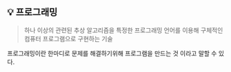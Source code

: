 ## 💡 프로그래밍

> 하나 이상의 관련된 추상 알고리즘을 특정한 프로그래밍 언어를 이용해 구체적인 컴퓨터 프로그램으로 구현하는 기술

프로그래밍이란 한마디로 문제를 해결하기위해 프로그램을 만드는 것 이라고 말할 수 있다.


